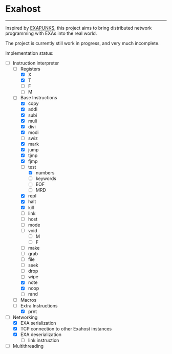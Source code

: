 # Exahost
---
Inspired by [EXAPUNKS](https://www.zachtronics.com/exapunks/), this project aims to bring distributed network programming with EXAs into the real world.

The project is currently still work in progress, and very much incomplete.

Implementation status:
- [ ] Instruction interpreter
	- [ ] Registers
		- [x] X
		- [x] T
		- [ ] F
		- [ ] M
	- [ ] Base Instructions
		- [x] copy
		- [x] addi
		- [x] subi
		- [x] muli
		- [x] divi
		- [x] modi
		- [ ] swiz
		- [x] mark
		- [x] jump
		- [x] tjmp
		- [x] fjmp
		- [ ] test
			- [x] numbers
			- [ ] keywords
			- [ ] EOF
			- [ ] MRD
		- [x] repl
		- [x] halt
		- [x] kill
		- [ ] link
		- [ ] host
		- [ ] mode
		- [ ] void
			- [ ] M
			- [ ] F
		- [ ] make
		- [ ] grab
		- [ ] file
		- [ ] seek
		- [ ] drop
		- [ ] wipe
		- [x] note
		- [x] noop
		- [ ] rand
	- [ ] Macros
	- [ ] Extra Instructions
		- [x] prnt
- [ ] Networking
	- [x] EXA serialization
	- [x] TCP connection to other Exahost instances
	- [x] EXA deserialization
        - [ ] link instruction
- [ ] Multithreading
